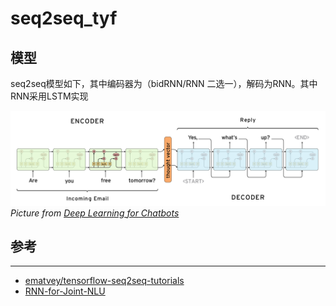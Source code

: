 # seq2seq_tyf

## 模型

seq2seq模型如下，其中编码器为（bidRNN/RNN 二选一），解码为RNN。其中RNN采用LSTM实现

![2-seq2seq-feed-previous](pictures/2-seq2seq-feed-previous.png)
*Picture from [Deep Learning for Chatbots](http://www.wildml.com/2016/04/deep-learning-for-chatbots-part-1-introduction/)*



## 参考
---
* [ematvey/tensorflow-seq2seq-tutorials](https://github.com/ematvey/tensorflow-seq2seq-tutorials)
* [RNN-for-Joint-NLU](https://github.com/applenob/RNN-for-Joint-NLU)